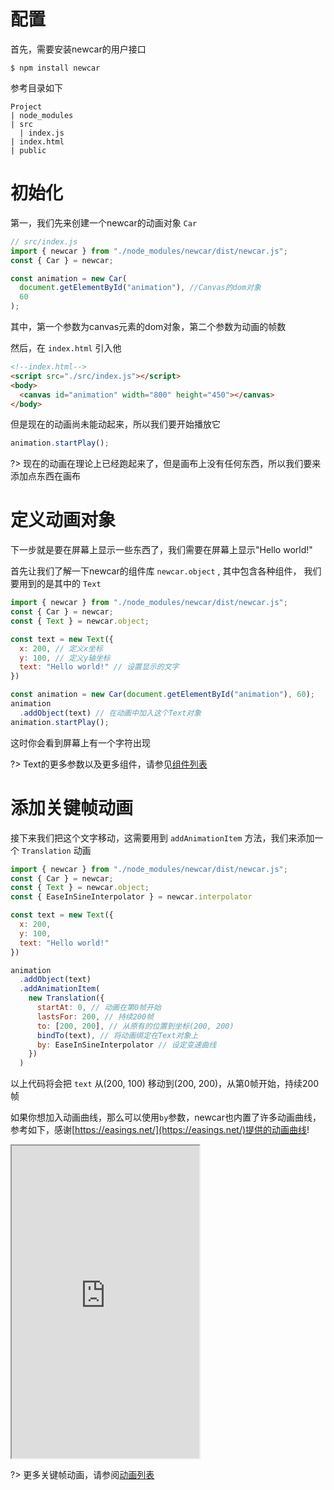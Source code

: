 # 配置
首先，需要安装newcar的用户接口
```shell
$ npm install newcar
```

参考目录如下
```
Project
| node_modules
| src
  | index.js
| index.html
| public
```

# 初始化
第一，我们先来创建一个newcar的动画对象 `Car`
```javascript
// src/index.js
import { newcar } from "./node_modules/newcar/dist/newcar.js";
const { Car } = newcar;

const animation = new Car(
  document.getElementById("animation"), //Canvas的dom对象
  60
);
```

其中，第一个参数为canvas元素的dom对象，第二个参数为动画的帧数

然后，在 `index.html` 引入他
```html
<!--index.html-->
<script src="./src/index.js"></script>
<body>
  <canvas id="animation" width="800" height="450"></canvas>
</body>
```

但是现在的动画尚未能动起来，所以我们要开始播放它

```javascript
animation.startPlay();
```

?> 现在的动画在理论上已经跑起来了，但是画布上没有任何东西，所以我们要来添加点东西在画布

# 定义动画对象

下一步就是要在屏幕上显示一些东西了，我们需要在屏幕上显示"Hello world!"

首先让我们了解一下newcar的组件库 `newcar.object` , 其中包含各种组件， 我们要用到的是其中的 `Text`

```javascript
import { newcar } from "./node_modules/newcar/dist/newcar.js";
const { Car } = newcar;
const { Text } = newcar.object;

const text = new Text({
  x: 200, // 定义x坐标
  y: 100, // 定义y轴坐标
  text: "Hello world!" // 设置显示的文字
})

const animation = new Car(document.getElementById("animation"), 60);
animation
  .addObject(text) // 在动画中加入这个Text对象
animation.startPlay();
```

这时你会看到屏幕上有一个字符出现

?> Text的更多参数以及更多组件，请参见[组件列表](/api/objects/object-all.md)

# 添加关键帧动画

接下来我们把这个文字移动，这需要用到 `addAnimationItem` 方法，我们来添加一个 `Translation` 动画

```javascript
import { newcar } from "./node_modules/newcar/dist/newcar.js";
const { Car } = newcar;
const { Text } = newcar.object;
const { EaseInSineInterpolator } = newcar.interpolator

const text = new Text({
  x: 200,
  y: 100,
  text: "Hello world!"
})

animation
  .addObject(text)
  .addAnimationItem(
    new Translation({
      startAt: 0, // 动画在第0帧开始
      lastsFor: 200, // 持续200帧
      to: [200, 200], // 从原有的位置到坐标(200, 200)
      bindTo(text), // 将动画绑定在Text对象上
      by: EaseInSineInterpolator // 设定变速曲线
    })
  )
```

以上代码将会把 `text` 从(200, 100) 移动到(200, 200)，从第0帧开始，持续200帧

如果你想加入动画曲线，那么可以使用`by`参数，newcar也内置了许多动画曲线，参考如下，感谢[https://easings.net/](https://easings.net/)提供的动画曲线!

<iframe height="500px" src="https://easings.net/"></iframe>

?> 更多关键帧动画，请参阅[动画列表](api/animations/animation-all.md)


